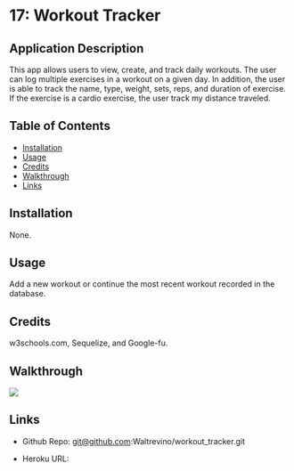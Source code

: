 # 17: Workout Tracker

## Application Description

This app allows users to view, create, and track daily workouts. The user can log multiple exercises in a workout on a given day. In addition, the user is able to track the name, type, weight, sets, reps, and duration of exercise. If the exercise is a cardio exercise, the user track my distance traveled. 

## Table of Contents

* [Installation](#installation)
* [Usage](#usage)
* [Credits](#Credits)
* [Walkthrough](#walkthrough)
* [Links](#links)

## Installation

None.

## Usage

Add a new workout or continue the most recent workout recorded in the database.


## Credits

w3schools.com, Sequelize, and Google-fu. 

## Walkthrough

<img src="images/note_taker.gif" width="auto">

## Links

* Github Repo: git@github.com:Waltrevino/workout_tracker.git

* Heroku URL: 
